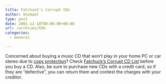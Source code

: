 ```yaml
---
title: Fatchuck’s Corrupt CDs
author: Unxmaal
type: post
date: 2001-12-18T00:00:00+00:00
url: /archives/556
categories:
  - General

---
```

Concerned about buying a music CD that won&#8217;t play in your home PC or car stereo due to [copy protection][1]? Check [Fatchuck&#8217;s Corrupt CD List][2] before you buy a CD. Also, be sure to purchase new CDs with a credit card, so if they are &#8220;defective&#8221;, you can return them and contest the charges with your creditor.

 [1]: http://www.siliconvalley.com/docs/news/svfront/cd121701.htm
 [2]: http://fatchucks.com/corruptcds/